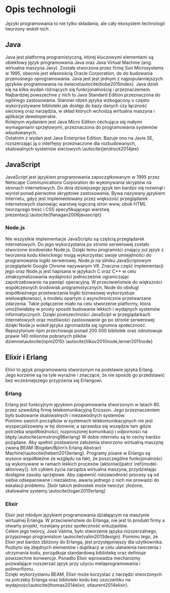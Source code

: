 # Opis technologii

Języki programowania to nie tylko składania, ale cały ekosystem technologii tworzony wokół nich.

## Java

Java jest platformą programistyczną, której kluczowymi elementami są obiektowy język programowania Java oraz Java Virtual Machine (ang. wirtualna maszyna Javy). Została stworzona przez firmę Sun Microsystems w 1995, obecnie jest własnością Oracle Corporation, do do budowania przenośnego oprogramowania. Java jest jest jednym z najpopularniejszych języków programowania na świecie\autocite{tiobe2015index}.
Java dzieli się na kilka wydań różniących się funkcjonalnością i przeznaczeniem. Najbardziej powszechne z nich to Java Standard Edition przeznaczona do ogólnego zastosowania. Stanowi rdzeń języka wzbogacony o często wykorzystywane biblioteki jak dostęp do bazy danych czy łączność sieciową oraz narzędzia, w skład których wchodzą wirtualna maszyna i aplikacje deweloperskie.  
Kolejnym wydaniem jest Java Micro Edition cechująca się małymi wymaganiami sprzętowymi, przeznaczona do programowania systemów wbudowanych.  
Ostatnim z wydań jest Java Enterprise Edition. Bazuje ono na Javie SE, rozszerzając ją o interfejsy przeznaczone dla rozbudowanych, skalowalnych systemów sieciowych.\autocite{jendrock2014jee}

## JavaScript

JavaScript jest językiem programowania zapoczątkowanym w 1995 przez Netscape Communications Corporation do wykonywania skryptów na stronach internetowych. Do dnia dzisiejszego język ten bardzo się rozwinął i wyrósł ponad pierwotne skryptowe zastosowania. Bywa nazywany językiem Internetu, gdyż jest implementowany przez większość przeglądarek internetowych stanowiąc warstwę logiczną stron www, obok HTML tworzącego treść i CSS specyfikującego warstwę prezentacji.\autocite{flanagan2006javascript}

### Node.js

Nie wszystkie implementacje JavaScriptu są częścią przeglądarek internetowych. Do jego wykorzystania po stronie serwerowej zostało stworzone środowisko Node.js. Dzięki temu programiści znający już język z tworzenia kodu klienckiego mogą wykorzystać swoje umiejętności do programowania logiki serwerowej. Node.js na silniku JavaScriptowym przeglądarki Google Chrome nazywanym V8. Znaczna część implementacji jego oraz Node.js jest napisana w językach C oraz C++ w celu zmaksymalizowania wydajności jednocześnie ograniczając zapotrzebowanie na pamięć operacyjną. W przeciwieństwie do większości współczesnych środowisk programistycznych, Node do obsługi współbieżnego przetwarzania logiki biznesowej wykorzystuje wielowątkowości, a modelu opartym o asynchronicznie przetwarzane zdarzenia. Takie połączenie miało na celu stworzenie platformy, która umożliwiałaby w prosty sposób budowanie lekkich i wydajnych systemów informatycznych. Dzięki powszechności JavaScipt w przeglądarkach internetowych oraz możliwości zastosowanie go po stronie serwerowej dzięki Node.js wokół języka zgromadziła się ogromna społeczność. Repozytorium npm przechowuje ponad 200 000 bibliotek oraz odnotowuje prawie 140 milionów pobranych plików dziennie\autocite{npm2015}.\autocite{tilkov2010node,lerner2011node}

## Elixir i Erlang

Elixir to język programowania stworzonym na podstawie języka Erlang. Jego korzenie są na tyle wyraźne i znaczące, że nie sposób go przedstawić bez wcześniejszego przyjrzenia się Erlangowi.

### Erlang

Erlang jest funkcyjnym językiem programowania stworzonym w latach 80. przez szwedzką firmę telekomunikacyjną Ericsson. Jego przeznaczeniem było budowanie skalowalnych i niezawodnych systemów.  
Pomimo swoich początków w systemach telekomunikacyjnych nie jest wyspecjalizowany w tej domenie, a sprawdza się wszędzie tam gdzie potrzeba współbieżności, rozproszonej komunikacji i odporności na błędy.\autocite{armstrong96erlang} W dobie internetu są to cechy bardzo pożądane. Aby spełnić postawione założenia stworzono wirtualną maszynę zwaną BEAM (Bogdan/Björn’s Erlang Abstract Machine)\autocite{hebert2013erlang}. Programy pisane w Erlangu są wysoce współbieżne ze względu na fakt, że poszczególne funkcjonalności są wykonywane w ramach lekkich procesów (aktorów)[patrz \ref{model-aktorowy}]. Ich cyklem życia zarządza wirtualna maszyna, przydzielając dostępne zasoby sprzętowe. Aby zapewnić niezawodność procesy są od siebie odseparowane i niezależne, awaria jednego z nich nie prowadzi do eskalacji problemu. Zbiór takich jednostek może tworzyć złożone, skalowalne systemy.\autocite{logan2010erlang}

### Elixir

Elixir jest młodym językiem programowania działającym na maszynie wirtualnej Erlanga. W przeciwieństwie do Erlanga, nie jest to produkt firmy a otwarty projekt, rozwijany przez społeczność entuzjastów.  
Celem jego twórcy, José Valima, było stworzenie języka rozszerzalnego, przyjaznego programistom \autocite{valim2013design}. Pomimo tego, że Elixir jest bardzo zbliżony do Erlanga, jest przystępniejszy dla użytkownika. Pozbyto się zbędnych elementów i duplikacji w celu ułatwienia tworzenia i utrzymania kodu, porządkuje standardową bibliotekę oraz definiuje powszechne konwencje. Ponadto Elixir wprowadza mechanizmy pozwalające rozszerzać język przy użyciu metaprogramowania i polimorfizmu.  
Dzięki wykorzystaniu BEAM, Elixir może korzystać z narzędzi stworzonych na potrzeby Erlanga oraz biblioteki kodu bez uszczerbku na wydajności\autocite{thomas2014elixir, stlaurent2014elixir}.